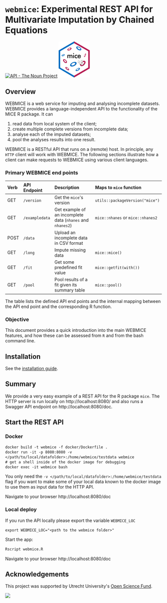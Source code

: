 # `webmice`: Experimental REST API for Multivariate Imputation by Chained Equations

<a title="Five by Five, CC0, via Wikimedia Commons" href="https://commons.wikimedia.org/wiki/File:API_-_The_Noun_Project.svg"><img width="110" alt="API - The Noun Project" src="https://upload.wikimedia.org/wikipedia/commons/thumb/f/f6/API_-_The_Noun_Project.svg/512px-API_-_The_Noun_Project.svg.png"></a> 
<a href="https://amices.org/mice/"><img src="https://github.com/amices/mice/blob/master/man/figures/logo.png?raw=true" width="100" /></a> 

## Overview

WEBMICE is a web service for imputing and analysing incomplete datasets. WEBMICE provides a language-independent API to the functionality of the MICE R package. 
It can 

1. read data from local system of the client;
2. create multiple complete versions from incomplete data;
3. analyse each of the imputed datasets;
4. pool the analyses results into one result.

WEBMICE is a RESTful API that runs on a (remote) host. In principle, any `HTTP` client will work with WEBMICE. The following sections illustrate how a client can make requests to WEBMICE using various client languages. 

### Primary WEBMICE end points

  | Verb  | API Endpoint          | Description                                | Maps to `mice` function |
  |:------|:-------------------------- |:------------------------------------------ |:-------------------------|
  | GET  | `/version`       | Get the `mice`'s version                          | `utils::packageVersion("mice")`          |
  | GET  | `/exampledata`       | Get example of an incomplete data (`nhanes` and `nhanes2`)            | `mice::nhanes`  or `mice::nhanes2`   |
  | POST  | `/data`       | Upload an incomplete data in CSV format                          |          |
  | GET  | `/long`       | Impute missing data            | `mice::mice()`    |
  | GET  | `/fit`       | Get some predefined fit value                          | `mice::getfit(with())`        |
  | GET  | `/pool`       | Pool results of a fit given its summary table            | `mice::pool()`        |

The table lists the defined API end points and the internal mapping between the API end point and the corresponding R function. 

### Objective

This document provides a quick introduction into the main WEBMICE features, and how these can be assessed from `R` and from the bash command line.

## Installation

See the [installation guide](./vignettes/installation.Rmd).


## Summary

We provide a very easy example of a REST API for the R package `mice`. The HTTP server is run locally on http://localhost:8080/ and also runs a Swagger API endpoint on http://localhost:8080/doc.

## Start the REST API
### Docker
```
docker build -t webmice -f docker/Dockerfile .
docker run -it -p 8080:8080 -v </path/to/local/datafolder>:/home/webmice/testdata webmice
# get a shell inside of the docker image for debugging
docker exec -it webmice bash
```
You only need the `-v </path/to/local/datafolder>:/home/webmice/testdata` flag if you want to make some of your local data known to the docker image to use them as input data for the HTTP API.

Navigate to your browser http://localhost:8080/doc

### Local deploy
If you run the API locally please export the variable `WEBMICE_LOC`

```
export WEBMICE_LOC="<path to the webmice folder>"
```

Start the app:

```sh
Rscript webmice.R
```

Navigate to your browser http://localhost:8080/doc

## Acknowledgements

This project was supported by Utrecht University's [Open Science Fund](https://www.uu.nl/en/research/open-science/about-us/open-science-fund).

<a href="https://www.uu.nl/en"><img src="https://www.uu.nl/themes/custom/corp/src/images/uu-logo-en.svg" width="100" /></a> 
